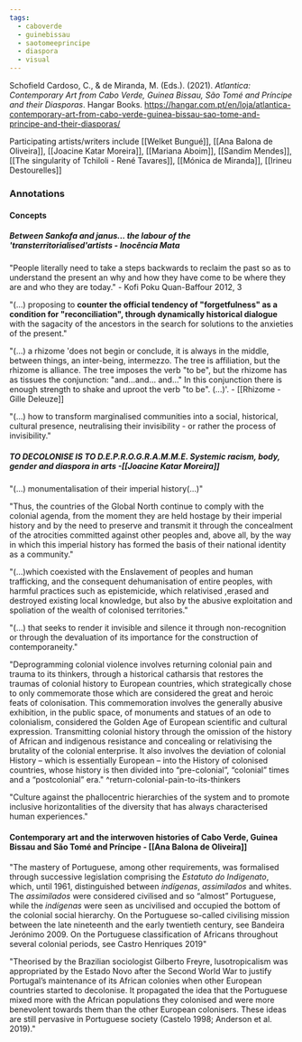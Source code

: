 ```yaml
---
tags:
  - caboverde
  - guinebissau
  - saotomeeprincipe
  - diaspora
  - visual
---
```

Schofield Cardoso, C., & de Miranda, M. (Eds.). (2021). _Atlantica: Contemporary Art from Cabo Verde, Guinea Bissau, São Tomé and Príncipe and their Diasporas_. Hangar Books.
https://hangar.com.pt/en/loja/atlantica-contemporary-art-from-cabo-verde-guinea-bissau-sao-tome-and-principe-and-their-diasporas/

Participating artists/writers include
[[Welket Bungué]], [[Ana Balona de Oliveira]], [[Joacine Katar Moreira]], [[Mariana Aboim]], [[Sandim Mendes]], 
[[The singularity of Tchiloli - René Tavares]], [[Mónica de Miranda]], [[Irineu Destourelles]]
### Annotations

#### Concepts
##### Between Sankofa and janus... the labour of the 'transterritorialised'artists - Inocência Mata

"People literally need to take a steps backwards to reclaim the past so as to understand the present an why and how they have come to be where they are and who they are today." - Kofi Poku Quan-Baffour 2012, 3

"(...) proposing to **counter the official tendency of "forgetfulness" as a condition for "reconciliation", through dynamically historical dialogue** with the sagacity of the ancestors in the search for solutions to the anxieties of the present."

"(...) a rhizome 'does not begin or conclude, it is always in the middle, between things, an inter-being, intermezzo. The tree is affiliation, but the rhizome is alliance. The tree imposes the verb "to be", but the rhizome has as tissues the conjunction: "and...and... and..." In this conjunction there is enough strength to shake and uproot the verb "to be". (...)'.  - [[Rhizome - Gille Deleuze]]

"(...) how to transform marginalised communities into a social, historical, cultural presence, neutralising their invisibility - or rather the process of invisibility."

##### TO DECOLONISE IS TO D.E.P.R.O.G.R.A.M.M.E. Systemic racism, body, gender and diaspora in arts -[[Joacine Katar Moreira]]

"(...) monumentalisation of their imperial history(...)"

"Thus, the countries of the Global North continue to comply with the colonial agenda, from the moment they are held hostage by their imperial history and by the need to preserve and transmit it through the concealment of the atrocities committed against other peoples and, above all, by the way in which this imperial history has formed the basis of their national identity as a community."

"(...)which coexisted with the Enslavement of peoples and human trafficking, and the consequent dehumanisation of entire peoples, with harmful practices such as epistemicide, which relativised ,erased and destroyed existing local knowledge, but also by the abusive exploitation and spoliation of the wealth of colonised territories."

"(...) that seeks to render it invisible and silence it through non-recognition or through the devaluation of its importance for the construction of contemporaneity."

"Deprogramming colonial violence involves returning colonial pain and trauma to its thinkers, through a historical catharsis that restores the traumas of colonial history to European countries, which strategically chose to only commemorate those which are considered the great and heroic feats of colonisation. This commemoration involves the generally abusive exhibition, in the public space, of monuments and statues of an ode to colonialism, considered the Golden Age of European scientific and cultural expression. Transmitting colonial history through the omission of the history of African and indigenous resistance and concealing or relativising the brutality of the colonial enterprise. It also involves the deviation of colonial History – which is essentially European – into the History of colonised countries, whose history is then divided into “pre-colonial”, “colonial” times and a “postcolonial” era." ^return-colonial-pain-to-its-thinkers

"Culture against the phallocentric hierarchies of the system and to promote inclusive horizontalities of the diversity that has always characterised human experiences."

#### Contemporary art and the interwoven histories of Cabo Verde, Guinea Bissau and São Tomé and Príncipe - [[Ana Balona de Oliveira]]

"The mastery of Portuguese, among other requirements, was formalised through successive legislation comprising the _Estatuto do Indigenato_, which, until 1961, distinguished between _indígenas_, _assimilados_ and whites. The _assimilados_ were considered civilised and so “almost” Portuguese, while the _indígenas_ were seen as uncivilised and occupied the bottom of the colonial social hierarchy. On the Portuguese so-called civilising mission between the late nineteenth and the early twentieth century, see Bandeira Jerónimo 2009. On the Portuguese classification of Africans throughout several colonial periods, see Castro Henriques 2019"

"Theorised by the Brazilian sociologist Gilberto Freyre, lusotropicalism was appropriated by the Estado Novo after the Second World War to justify Portugal’s maintenance of its African colonies when other European countries started to decolonise. It propagated the idea that the Portuguese mixed more with the African populations they colonised and were more benevolent towards them than the other European colonisers. These ideas are still pervasive in Portuguese society (Castelo 1998; Anderson et al. 2019)."